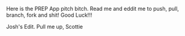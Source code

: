Here is the PREP App pitch bitch.
Read me and eddit me to push, pull, branch, fork and shit!
Good Luck!!!

Josh's Edit. Pull me up, Scottie
